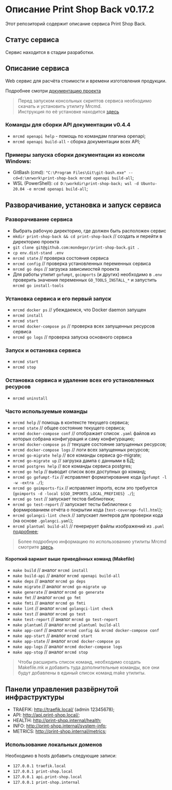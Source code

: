 # Описание Print Shop Back v0.17.2
Этот репозиторий содержит описание сервиса Print Shop Back.

## Статус сервиса
Сервис находится в стадии разработки.

## Описание сервиса
Web сервис для расчёта стоимости и времени изготовления продукции.

Подробнее смотри [документацию проекта](./docs/README.md)

> Перед запуском консольных скриптов сервиса необходимо скачать и установить утилиту Mrcmd.\
> Инструкция по её установке находится [здесь](https://github.com/mondegor/mrcmd#readme)

### Команды для сборки API документации v0.4.4
- `mrcmd openapi help` - помощь по командам плагина openapi;
- `mrcmd openapi build-all` - сборка документации всех API;

### Примеры запуска сборки документации из консоли Windows:
- GitBash (cmd): `"C:\Program Files\Git\git-bash.exe" --cd=d:\mrwork\print-shop-back mrcmd openapi build-all`;
- WSL (PowerShell): `cd D:\workdir\print-shop-back; wsl -d Ubuntu-20.04 -e mrcmd openapi build-all`;

## Разворачивание, установка и запуск сервиса

### Разворачивание сервиса
- Выбрать рабочую директорию, где должен быть расположен сервис
- `mkdir print-shop-back && cd print-shop-back` // создать и перейти в директорию проекта
- `git clone git@github.com:mondegor/print-shop-back.git .`
- `cp env.dist-stand .env`
- `mrcmd state` // проверка состояния сервиса
- `mrcmd config` // проверка установленных переменных сервиса
- `mrcmd go deps` // загрузка зависимостей проекта
- Для работы утилит `gofumpt`, `goimports` (и других) необходимо в `.env` проверить
  значения переменных `GO_TOOLS_INSTALL_*` и запустить `mrcmd go install-tools`

### Установка сервиса и его первый запуск
- `mrcmd docker ps` // убеждаемся, что Docker daemon запущен
- `mrcmd install`
- `mrcmd start`
- `mrcmd docker-compose ps` // проверка всех запущенных ресурсов сервиса
- `mrcmd go logs` // проверка запуска основного сервиса

### Запуск и остановка сервиса
- `mrcmd start`
- `mrcmd stop`

### Остановка сервиса и удаление всех его установленных ресурсов
- `mrcmd uninstall`

### Часто используемые команды
- `mrcmd help` // помощь в контексте текущего сервиса;
- `mrcmd state` // общее состояние текущего сервиса;
- `mrcmd docker-compose conf` // отображает список `.yaml` файлов из которых собрана конфигурация и саму конфигурацию;
- `mrcmd docker-compose ps` // текущее состояние запущенных ресурсов;
- `mrcmd docker-compose logs` // логи всех запущенных ресурсов;
- `mrcmd go-migrate help` // все команды сервиса go-migrate;
- `mrcmd go-migrate up` // загрузка дампа с данными в БД;
- `mrcmd postgres help` // все команды сервиса postgres;
- `mrcmd go help` // выводит список всех доступных go команд;
- `mrcmd go gofumpt-fix` // исправляет форматирование кода (`gofumpt -l -w -extra ./`);
- `mrcmd go goimports-fix` // исправляет imports, если это требуется (`goimports -d -local ${GO_IMPORTS_LOCAL_PREFIXES} ./`);
- `mrcmd go test` // запускает тестов библиотеки;
- `mrcmd go test-report` // запускает тесты библиотеки с формированием отчёта о покрытии кода (`test-coverage-full.html`);
- `mrcmd golangci-lint check` // запускает линтеров для проверки кода (на основе `.golangci.yaml`);
- `mrcmd plantuml build-all` // генерирует файлы изображений из `.puml` [подробнее](https://github.com/mondegor/mrcmd-plugins/blob/master/plantuml/README.md#%D1%80%D0%B0%D0%B1%D0%BE%D1%82%D0%B0-%D1%81-%D0%B4%D0%BE%D0%BA%D1%83%D0%BC%D0%B5%D0%BD%D1%82%D0%B0%D1%86%D0%B8%D0%B5%D0%B9-%D0%BF%D1%80%D0%BE%D0%B5%D0%BA%D1%82%D0%B0-markdown--plantuml);

> Более подробную информацию по использованию утилиты Mrcmd
> смотрите [здесь](https://github.com/mondegor/mrcmd#readme).

#### Короткий вариант выше приведённых команд (Makefile)
- `make build` // аналог `mrcmd install`
- `make build-api` // аналог `mrcmd openapi build-all`
- `make deps` // аналог `mrcmd go deps`
- `make migrate` // аналог `mrcmd go-migrate up`
- `make generate` // аналог `mrcmd go generate`
- `make fmt` // аналог `mrcmd go fmt`
- `make fmti` // аналог `mrcmd go fmti`
- `make lint` // аналог `mrcmd golangci-lint check`
- `make test` // аналог `mrcmd go test`
- `make test-report` // аналог `mrcmd go test-report`
- `make plantuml` // аналог `mrcmd plantuml build-all`
- `make app-conf` // аналог `mrcmd config && mrcmd docker-compose conf`
- `make app-start` // аналог `mrcmd start`
- `make app-state` // аналог `mrcmd docker-compose ps`
- `make app-logs` // аналог `mrcmd docker-compose logs`
- `make app-stop` // аналог `mrcmd stop`

> Чтобы расширить список команд, необходимо создать Makefile.mk и добавить
> туда дополнительные команды, все они будут добавлены в единый список команд make утилиты.

## Панели управления развёрнутой инфраструктуры
- TRAEFIK: http://traefik.local/ (admin 12345678);
- API: http://api.print-shop.local/;
- HEALTH: http://print-shop.internal/health;
- INFO: http://print-shop.internal/system-info;
- METRICS: http://print-shop.internal/metrics;

### Использование локальных доменов
Необходимо в hosts добавить следующие записи:
- `127.0.0.1 traefik.local`
- `127.0.0.1 print-shop.local`
- `127.0.0.1 api.print-shop.local`
- `127.0.0.1 print-shop.internal`